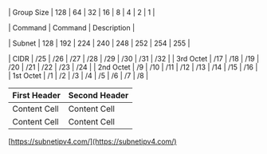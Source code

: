 
| Group Size | 128 | 64 | 32 | 16 | 8 | 4 | 2 | 1 |

| Command | Command | Description |

| Subnet | 128 | 192 | 224 | 240 | 248 | 252 | 254 | 255 |





| CIDR | /25 | /26 | /27 | /28 | /29 | /30 | /31 | /32 |
| 3rd Octet | /17 | /18 | /19 | /20 | /21 | /22 | /23 | /24 |
| 2nd Octet | /9 | /10 | /11 | /12 | /13 | /14 | /15 | /16 |
| 1st Octet | /1 | /2 | /3 | /4 | /5 | /6 | /7 | /8 |



| First Header  | Second Header |
| ------------- | ------------- |
| Content Cell  | Content Cell  |
| Content Cell  | Content Cell  |



[https://subnetipv4.com/](https://subnetipv4.com/)
